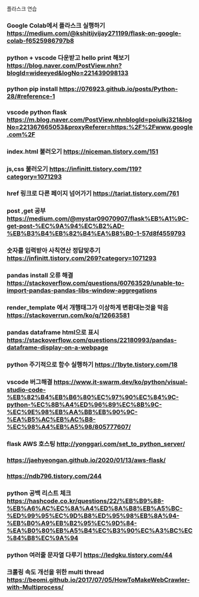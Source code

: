 플라스크 연습


### Google Colab에서 플라스크 실행하기 https://medium.com/@kshitijvijay271199/flask-on-google-colab-f6525986797b8
### python + vscode 다운받고 hello print 해보기 https://blog.naver.com/PostView.nhn?blogId=wideeyed&logNo=221439098133
### python pip install https://076923.github.io/posts/Python-28/#reference-1
### vscode python flask https://m.blog.naver.com/PostView.nhnblogId=poiulkj321&logNo=221367665053&proxyReferer=https:%2F%2Fwww.google.com%2F
### index.html 불러오기 https://niceman.tistory.com/151
### js,css 불러오기 https://infinitt.tistory.com/119?category=1071293
### href 링크로 다른 페이지 넘어가기 https://tariat.tistory.com/761
### post ,get 공부 https://medium.com/@mystar09070907/flask%EB%A1%9C-get-post-%EC%9A%94%EC%B2%AD-%EB%B3%B4%EB%82%B4%EA%B8%B0-1-57d8f4559793
### 숫자를 입력받아 사칙연산 정답맞추기 https://infinitt.tistory.com/269?category=1071293
### pandas install 오류 해결 https://stackoverflow.com/questions/60763529/unable-to-import-pandas-pandas-libs-window-aggregations
### render_template 에서 개행태그가 이상하게 변환대는것을 막음 https://stackoverrun.com/ko/q/12663581
### pandas dataframe html으로 표시 https://stackoverflow.com/questions/22180993/pandas-dataframe-display-on-a-webpage
### python 주기적으로 함수 실행하기 https://1byte.tistory.com/18
### vscode 버그해결 https://www.it-swarm.dev/ko/python/visual-studio-code-%EB%82%B4%EB%B6%80%EC%97%90%EC%84%9C-python-%EC%8B%A4%ED%96%89%EC%8B%9C-%EC%9E%98%EB%AA%BB%EB%90%9C-%EA%B5%AC%EB%AC%B8-%EC%98%A4%EB%A5%98/805777607/
### flask AWS 호스팅 http://yonggari.com/set_to_python_server/
### https://jaehyeongan.github.io/2020/01/13/aws-flask/
### https://ndb796.tistory.com/244
### python 공백 리스트 체크 https://hashcode.co.kr/questions/22/%EB%B9%88-%EB%A6%AC%EC%8A%A4%ED%8A%B8%EB%A5%BC-%ED%99%95%EC%9D%B8%ED%95%98%EB%8A%94-%EB%B0%A9%EB%B2%95%EC%9D%84-%EA%B0%80%EB%A5%B4%EC%B3%90%EC%A3%BC%EC%84%B8%EC%9A%94

### python 여러줄 문자열 다루기 https://ledgku.tistory.com/44
### 크롤링 속도 개선을 위한 multi thread https://beomi.github.io/2017/07/05/HowToMakeWebCrawler-with-Multiprocess/
### <script> 입력 방지 https://www.it-swarm.dev/ko/javascript/javascript%EC%97%90%EC%84%9C-html-%EB%B0%8F-%EC%8A%A4%ED%81%AC%EB%A6%BD%ED%8A%B8-%EC%82%BD%EC%9E%85-%EB%B0%A9%EC%A7%80/1044047794/
### flask multi request https://medium.com/@dkhd/handling-multiple-requests-on-flask-60208eacc154
### html.parser -> lxml 로 바꾼후 로딩속도 7초에서 5초로 증가 ( 속도개선)
